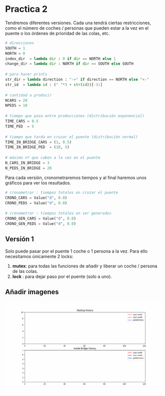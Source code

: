 # Practica 2

Tendremos diferentes versiones. Cada una tendrá ciertas restricciones, como el número de coches / personas que pueden estar a la vez en el puente o los órdenes de prioridad de las colas, etc. 

```python
# direcciones
SOUTH = 1
NORTH = 0
index_dir  = lambda dir : 0 if dir == NORTH else 1
change_dir = lambda dir : NORTH if dir == SOUTH else SOUTH

# para hacer prints
str_dir = lambda direction : "->" if direction == NORTH else "<-" 
str_id  = lambda id : (" "*3 + str(id))[-3:]

# cantidad a producir
NCARS = 20
NPEDS = 10

# tiempo que pasa entre producciones (distribución exponencial)
TIME_CARS = 0.5
TIME_PED  = 5

# tiempo que tarda en cruzar el puente (distribución normal)
TIME_IN_BRIDGE_CARS = (1, 0.5) 
TIME_IN_BRIDGE_PED  = (10, 5) 

# máximo nº que caben a la vez en el puente
N_CARS_IN_BRIDGE = 3
N_PEDS_IN_BRIDGE = 20
```

Para cada versión, cronometraremos tiempos y al final haremos unos gráficos para ver los resultados.

```python
# cronometrar : tiempos totales en cruzar el puente
CRONO_CARS = Value("d", 0.0)
CRONO_PEDS = Value("d", 0.0)

# cronometrar : tiempos totales en ser generados
CRONO_GEN_CARS = Value("d", 0.0)
CRONO_GEN_PEDS = Value("d", 0.0)
```

## Versión 1

Solo puede pasar por el puente 1 coche o 1 persona a la vez. Para ello necesitamos únicamente 2 locks:

 1) **mutex**: para todas las funciones de añadir y liberar un coche / persona de las colas.
 2) **lock** : para dejar paso por el puente (solo a uno). 


## Añadir imagenes
<img
  src="/images/hist.gif"
  alt="Historial"
  caption="Evolución de la entrada / salida y esperas del puente">
